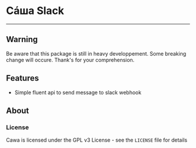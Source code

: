 # Сáша Slack
-----

## Warning
Be aware that this package is still in heavy developpement.
Some breaking change will occure. Thank's for your comprehension.

## Features
* Simple fluent api to send message to slack webhook

## About

### License

Cawa is licensed under the GPL v3 License - see the `LICENSE` file for details

